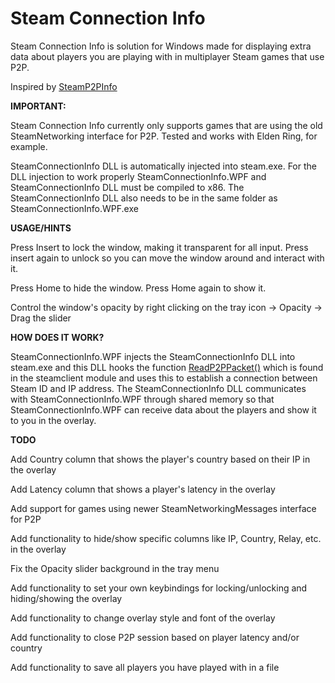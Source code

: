 # Steam Connection Info
Steam Connection Info is solution for Windows made for displaying extra data about players you are playing with in multiplayer Steam games that use P2P.

Inspired by [SteamP2PInfo](https://github.com/tremwil/SteamP2PInfo)

**IMPORTANT:**

Steam Connection Info currently only supports games that are using the old SteamNetworking interface for P2P. Tested and works with Elden Ring, for example.

SteamConnectionInfo DLL is automatically injected into steam.exe. For the DLL injection to work properly SteamConnectionInfo.WPF and SteamConnectionInfo DLL must be compiled to x86. The SteamConnectionInfo DLL also needs to be in the same folder as SteamConnectionInfo.WPF.exe

**USAGE/HINTS**

Press Insert to lock the window, making it transparent for all input. Press insert again to unlock so you can move the window around and interact with it.

Press Home to hide the window. Press Home again to show it.

Control the window's opacity by right clicking on the tray icon -> Opacity -> Drag the slider

**HOW DOES IT WORK?**

SteamConnectionInfo.WPF injects the SteamConnectionInfo DLL into steam.exe and this DLL hooks the function [ReadP2PPacket()](https://partner.steamgames.com/doc/api/ISteamNetworking#ReadP2PPacket) which is found in the steamclient module and uses this to establish a connection between Steam ID and IP address. The SteamConnectionInfo DLL communicates with SteamConnectionInfo.WPF through shared memory so that SteamConnectionInfo.WPF can receive data about the players and show it to you in the overlay.

**TODO**

Add Country column that shows the player's country based on their IP in the overlay

Add Latency column that shows a player's latency in the overlay

Add support for games using newer SteamNetworkingMessages interface for P2P

Add functionality to hide/show specific columns like IP, Country, Relay, etc. in the overlay

Fix the Opacity slider background in the tray menu

Add functionality to set your own keybindings for locking/unlocking and hiding/showing the overlay

Add functionality to change overlay style and font of the overlay

Add functionality to close P2P session based on player latency and/or country

Add functionality to save all players you have played with in a file
